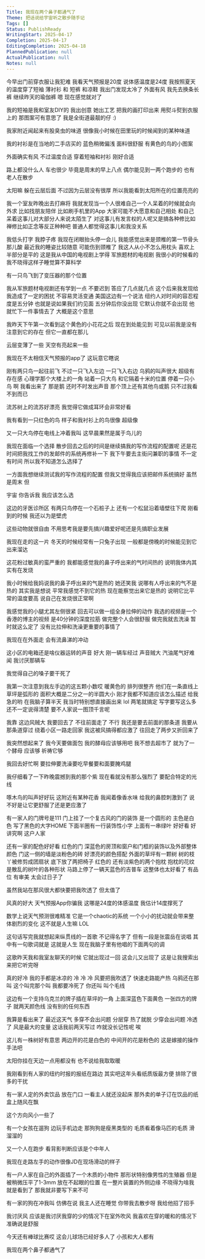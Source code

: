 ```yaml
---
Title: 我现在两个鼻子都通气了
Theme: 把话说给宇宙听之散步随手记
Tags: []
Status: PublishReady
WritingStart: 2025-04-17
Completion: 2025-04-17
EditingCompletion: 2025-04-18
PlannedPublication: null
ActualPublication: null
Notes: null
---
```


今早出门前穿衣服让我犯难
我看天气预报是20度 说体感温度是24度
我按照夏天的温度穿了短袖 薄衬衫 和 短裤 和凉鞋
我出门发现太冷了
外面有风
我先去换条长裤
继续昨天的瑜伽裤
嗯 现在感觉就对了

我的短袖是我和室友DIY的
我出创意 她出工艺
把我的画打印出来 用熨斗熨到衣服上的
那图案可有意思了
我是全街道最靓的仔 :)

我家附近闻起来有股臭虫的味道
很像我小时候在田里玩的时候闻到的某种味道

我的衬衫是在当地的二手店买的
蓝色稍微偏浅
面料很舒服
有黄色的鸟的小图案

外面确实有风
不过温度合适
穿着短袖和衬衫 刚好合适

路上都没什么人
车也很少
毕竟是周末的早上八点
偶尔能见到一两个跑步的
也有老人在散步

太阳嘛
躲在云层后面
不过因为云层没有很厚
所以我能看到太阳所在的位置亮亮的

我一个室友昨晚出去打麻将
我就发现当一个人很难自己一个人呆着的时候就会向外求
比如找朋友陪伴
比如刷手机里的App
大家可能不大愿意和自己相处
和自己呆着这事儿对大部分人来说太陌生了
对这事儿有发言权的人呢又是搞各种修比如禅修比如正念等反正种种吧
普通人都觉得这事儿和我没关系

我低头打字 我脖子疼
我现在闭眼抬头停一会儿
我能感觉出来是颈椎的第一节骨头那儿酸
最近我的睡姿比较随意
可能伤到颈椎了
我这人从小不怎么用枕头
喜欢上半部分是平的
这是我从中国的电视剧上学得
军旅题材的电视剧
我很小的时候看的
我不晓得这样子睡觉算不算科学

有一只鸟飞到了变压器的那个位置

我从军旅题材电视剧还有学到一点
不要迟到
答应了几点就几点
这个后来我发现给我造成了一定的困扰
不容易灵活变通
美国这边有一个说法
纽约人对时间的容忍程度是五分钟
也就是说如果我们约见面
五分钟后你没出现
它默认你就不会出现
他就忙下一件事情去了
大概是这个意思

我昨天下午第一次看到这个黄色的小花花之后
现在到处能见到
可见以前我是没有注意到它的存在
但它一直都在那儿

云层变薄了一些
天空有亮起来一些

我现在不太相信天气预报的app了
这玩意它瞎说

刚有两只鸟一起往前飞
不过一只飞入左边 一只飞入右边
乌鸦的叫声很大 超级有存在感
心理学那个大楼上的一角
站着一只大鸟
和它隔着十米的位置
停着一只小鸟
啊 我看出来了 
那是鹅 还时不时发出声音 
那个顶上还有其他鸟或鹅
只不过我看不到而已

流苏树上的流苏好漂亮
我觉得它做成耳环会非常好看

我有看到一只红色的鸟
样子和我衬衫上的鸟很像 超级像

又一只大鸟停在电线上冲着我叫
这早晨果然是属于鸟儿的

我现在面临一个选择
散步回去之后的时间是继续搞我的写作流程的配置呢
还是花时间把我找工作的发邮件的系统再修补一下
我下午要去主街问兼职的事情 不一定有时间
所以我不知道怎么选择了

一方面我想继续测试我的写作流程的配置
但我又觉得我应该把邮件系统搞好
虽然是周末 但

宇宙 你告诉我 我应该怎么选

这边的牙医诊所区
有两只鸟停在一个石桩子上
还有一个松鼠沿着墙壁往下爬
刚看到的时候 我还以为是壁虎

这些动物就很自由
不用思考我是要先搞兴趣爱好呢还是先搞职业发展

我现在走的这一片
冬天的时候经常有一只兔子出现
一般都是傍晚的时候能见到它出来溜达

这花粉过敏真的蛮严重的
我都能感觉我的鼻子呼出来的气时间热的
说明我体内其实有在发烧

我小时候给我妈说我的鼻子呼出来的气是热的
她还笑我 说哪有人呼出来的气不是热的
其实我是想说
平常我感觉不到它的热
现在能察觉出来它是热的
说明它比平常的温度要高
说自己在发烧很正常啊

我感觉我的小腿尤其左侧很紧
回去可以做一组全身拉伸的动作
我选的视频是一个香港的博主的视频
是40分钟的深度拉筋
做完整个人会很舒服
做完我就去洗澡
暂时就这么定了
没有比拉伸和洗澡更重要的事情了

我现在在外面走 会有流鼻涕的冲动

这小区的电箱还是啥仪器运转的声音 好大
刚一辆车经过 声音贼大 汽油尾气好难闻 我讨厌那辆车

我觉得自己的嗓子要干死了

我第一次注意到我左手边的这五颗小数哎
暖黄色的
排列很整齐
他们在一条直线上
草坪是弧形的
面积大概是二分之一的半圆大小
刚才我都不知道应该怎么描述
给我急的哟
在我脑子算半天
我当时特别想直接画出来 lol
两笔就搞定
写字要写这么多 还不一定说得清楚
要不人家说一图顶千言呢

我靠
这边风贼大
我要回去了
不往前面走了
不行 我还是要去前面的那条道
我要从那条道穿过 绕着小区一路走回家
我这被风搞得都应激了
往回走了两步又折回来了

我突然想起来了
我今天要做面包
我的酵母应该够用吧
我不想去超市了 就为了一个酵母 
应该够
祈祷它够

我回去好忙啊
要拉伸要洗澡要吃早餐要和面要腌鸡腿

我仔细看了一下昨晚震撼到我的那个紫
现在看就没有那么强烈了
要配合特定的光线

啄木鸟的叫声好好玩
这附近有某种花香
我闻着像香水味
给我的鼻腔刺激到了
说不好是让它更舒服了还是更应激了

有一家人的门牌号是111
门上挂了一个复古风的门的装饰
是一个圆形的
主色是白色
写了黑色的大字HOME
下面半圈有一行装饰性小字
上面有一串绿叶
好好看
好讲究啊 这户人家

还有一家的配色好好看
红色的门 
深蓝色的房顶和窗户和门框的装饰以及外部整体颜色
门这一侧的墙是淡粉色的砖 
好漂亮的颜色搭配
外面的草坪有一颗树
树的枝丫被修剪成团扇状
底下放了两把椅子 红色的
还有淡紫色的两个抱枕
抱枕的花纹是散乱的树叶的各种形状
马路上停了一辆天蓝色的吉普车
这整体也太好看了
有品位 有审美
太会过日子了

虽然我站在那风很大都快要把我吹透了
但太值了

风真的好大
天气预报App你骗我
这哪是24度的体感温度
我估计14度撑死了

数学上说天气预测很难精准
它是一个chaotic的系统
一个小小的扰动就会带来整体剧烈的变化
这不就是人生嘛 LOL

这句话写完我就想起来纵贯线的一首歌
不记得名字了
但有一段是张震岳在说唱
其中有一句歌词就是
这就是人生
现在我脑子里有他唱的下面两句的调

这歌昨天我和我室友聊天的时候
它就出现过一回
这会儿又出现了
这是让我搜索出来把它听完呀

真的好冷
我的手都是冰凉的
冷 冷 冷
风要把我吹透了
快速走路能产热
乌鸦还在那叫
这个叫完那个叫
我都要冷死了
你还叫
叫个毛线

这边有一个支持乌克兰的牌子插在草坪的一角
上面深蓝色下面黄色
一张四方的牌子
就两天颜色线
没有别的任何东西

我算是看出来了
最近这天气
多穿不会出问题
分层穿 热了就脱
少穿会出问题 冷透了
风是最大的变量
这话我前两天写过
咋就没长记性呢
唉

这儿有一株树好有意思
两边开的花是白色的
中间开的花是粉色的
这是嫁接的操作手法吧

太阳你挂在天边一点用都没有
也不说给我取取暖

我刚看到有人家的纽约时报的报纸在路边
其实吧这年头看纸质版最方便
排除了很多的干扰

有一家人定的外卖饮品
放在门口
一看主人就还没起床
那外卖的单子订在饮品的纸盒上随风在飘

这个方向风小一些了

有一个女孩在遛狗
边玩手机边走
那狗狗是瘦黑类型的
毛质看着像马匹的毛质
滑溜溜的

又一个人在跑步
看背影判断应该是个中年人

我现在走路左手的动作很像JD在现场滑动的样子

有一户人家在自己的外面插了一个木质的小物件
那形状特别像男性的生殖器 但是被稍微压平了1-3mm
放在不起眼的位置
在一整片装置的外侧边缘
不晓得为啥我就是看到了
那我就非要写下来不可

有一家的狗在冲我叫
仿佛在说
我主人还在睡觉
你带我去散步呀
我给他招了招手

我讨厌风
应该是我讨厌我穿的少的情况下在室外吹风
我喜欢在穿的暖和的情况下
准确说是舒服

今天还有棒球比赛哎
这会儿球场已经好多人了
小孩和大人都有

我现在两个鼻子都通气了




